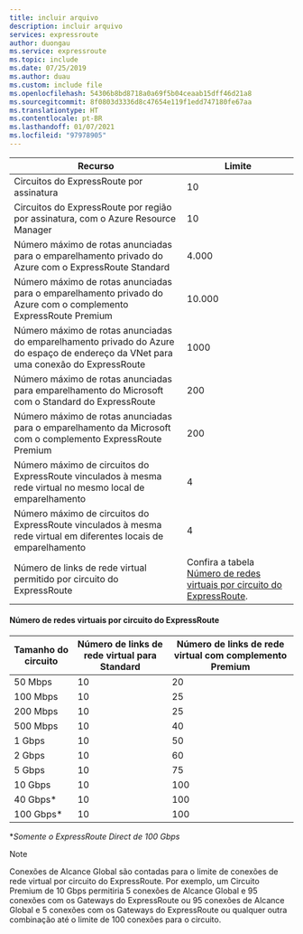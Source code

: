 ```yaml
---
title: incluir arquivo
description: incluir arquivo
services: expressroute
author: duongau
ms.service: expressroute
ms.topic: include
ms.date: 07/25/2019
ms.author: duau
ms.custom: include file
ms.openlocfilehash: 54306b8bd8718a0a69f5b04ceaab15dff46d21a8
ms.sourcegitcommit: 8f0803d3336d8c47654e119f1edd747180fe67aa
ms.translationtype: HT
ms.contentlocale: pt-BR
ms.lasthandoff: 01/07/2021
ms.locfileid: "97978905"
---
```

| Recurso | Limite |
| --- | --- |
| Circuitos do ExpressRoute por assinatura |10 |
| Circuitos do ExpressRoute por região por assinatura, com o Azure Resource Manager |10 |
| Número máximo de rotas anunciadas para o emparelhamento privado do Azure com o ExpressRoute Standard |4.000 |
| Número máximo de rotas anunciadas para o emparelhamento privado do Azure com o complemento ExpressRoute Premium |10.000 |
| Número máximo de rotas anunciadas do emparelhamento privado do Azure do espaço de endereço da VNet para uma conexão do ExpressRoute |1000 |
| Número máximo de rotas anunciadas para emparelhamento do Microsoft com o Standard do ExpressRoute |200 |
| Número máximo de rotas anunciadas para o emparelhamento da Microsoft com o complemento ExpressRoute Premium |200 |
| Número máximo de circuitos do ExpressRoute vinculados à mesma rede virtual no mesmo local de emparelhamento |4 |
| Número máximo de circuitos do ExpressRoute vinculados à mesma rede virtual em diferentes locais de emparelhamento |4 |
| Número de links de rede virtual permitido por circuito do ExpressRoute |Confira a tabela [Número de redes virtuais por circuito do ExpressRoute](#vnetpercircuit).  |

#### <a name="number-of-virtual-networks-per-expressroute-circuit"></a><a name="vnetpercircuit"></a> Número de redes virtuais por circuito do ExpressRoute
| **Tamanho do circuito** | **Número de links de rede virtual para Standard** | **Número de links de rede virtual com complemento Premium** |
| --- | --- | --- |
| 50 Mbps |10 |20 |
| 100 Mbps |10 |25 |
| 200 Mbps |10 |25 |
| 500 Mbps |10 |40 |
| 1 Gbps |10 |50 |
| 2 Gbps |10 |60 |
| 5 Gbps |10 |75 |
| 10 Gbps |10 |100 |
| 40 Gbps* |10 |100 |
| 100 Gbps* |10 |100 |

**Somente o ExpressRoute Direct de 100 Gbps*

> [!NOTE]
> Conexões de Alcance Global são contadas para o limite de conexões de rede virtual por circuito do ExpressRoute. Por exemplo, um Circuito Premium de 10 Gbps permitiria 5 conexões de Alcance Global e 95 conexões com os Gateways do ExpressRoute ou 95 conexões de Alcance Global e 5 conexões com os Gateways do ExpressRoute ou qualquer outra combinação até o limite de 100 conexões para o circuito.
